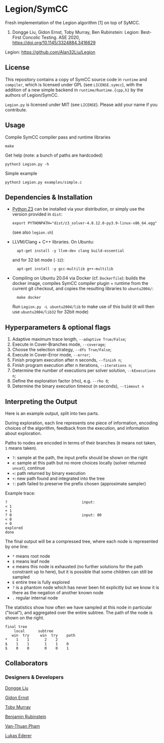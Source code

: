 # Legion/SymCC

Fresh implementation of the Legion algorithm [1] on top of SyMCC.

1. Dongge Liu, Gidon Ernst, Toby Murray, Ben Rubinstein: Legion: Best-First Concolic Testing. ASE 2020,
   <https://doi.org/10.1145/3324884.3416629>

Legion: <https://github.com/Alan32Liu/Legion>

## License

This repository contains a copy of SymCC source code in `runtime` and `compiler`, which is licensed under GPL (see `LICENSE.symcc`),
with the addition of a new simple backend in `runtime/Runtime.{cpp,h}` by the authors of Legion/SymCC.

`Legion.py` is licensed under MIT (see `LICENSE`). Please add your name if you contribute.

## Usage

Compile SymCC compiler pass and runtime libraries
```shell
make
```

Get help (note: a bunch of paths are hardcoded)
```shell
python3 Legion.py -h
```

Simple example
```shell
python3 Legion.py examples/simple.c
```

## Dependencies & Installation

-   [Python Z3](https://pypi.org/project/z3-solver/)
    can be installed via your distribution,
    or simply use the version provided in `dist`:

        export PYTHONPATH="dist/z3_solver-4.8.12.0-py3.9-linux-x86_64.egg"

    (see also `legion.sh`)

- LLVM/Clang + C++ libraries.
    On Ubuntu:

        apt-get install -y llvm-dev clang build-essential

    and for 32 bit mode (`-32`):

        apt-get install -y gcc-multilib g++-multilib

- Compiling on Ubuntu 20.04 via Docker (cf. `Dockerfile`):
    builds the docker image, compiles SymCC compiler plugin + runtime
    from the current git checkout, and copies the resulting libraries
    to `ubuntu2004/`:

        make docker

    Run `Legion.py -L ubuntu2004/lib` to make use of this build (it will then use `ubuntu2004/lib32` for 32bit mode)

## Hyperparameters & optional flags

1. Adaptive maximum trace length, `--adaptive True/False`;
2. Execute in Cover-Branches mode, `--coverage`;
3. Choose the selection strategy, `--dfs True/False`;
4. Execute in Cover-Error mode, `--error`;
5. Finish program execution after n seconds, `--finish n`;
6. Finish program execution after n iterations, `--iterations n`;
7. Determine the number of executions per solver solution, `--kExecutions n`;
8. Define the exploration factor (rho), e.g. `--rho 0`;
9. Determine the binary execution timeout (n seconds), `--timeout n`

## Interpreting the Output

Here is an example output, split into two parts.

During exploration, each line represents one piece of information,
encoding choices of the algorithm, feedback from the execution,
and information about exploration.

Paths to nodes are encoded in terms of their branches (`0` means not taken, `1` means taken).

- `?`: sample at the path, the input prefix should be shown on the right
- `e`: sample at this path but no more choices locally (solver returned `unsat`), continue
- `<`: path returned by binary execution
- `+`: new path found and integrated into the tree
- `!`: path failed to preserve the prefix chosen (approximate sampler)

Example trace:

    ?                                  input:
    < 1
    + 1
    ? 0                                input: 00
    < 0
    + 0
    explored
    done

The final output will be a compressed tree, where each node is represented by one line:

- `*` means root node
- `$` means leaf node
- `e` means this node is exhausted (no further solutions for the path constraint up to here),
      but it is possible that some children can still be sampled
- `E` entire tree is fully explored
- `?` is a phantom node which has never been hit explicitly
      but we know it is there as the negation of another known node
- `.` regular internal node

The statistics show how often we have sampled at this node in particular ("local"),
and aggregated over the entire subtree.
The path of the node is shown on the right.

    final tree
        local      subtree
       win  try     win  try    path
    *    1    1       2    2
    $    1    1       1    1    0
    $    0    0       0    0    1

## Collaborators

### Designers & Developers

[Dongge Liu](https://github.com/Alan32Liu)

[Gidon Ernst](https://github.com/gernst)

[Toby Murray](https://github.com/tobycmurray)

[Benjamin Rubinstein](https://github.com/brubinstein)

[Van-Thuan Pham](https://github.com/thuanpv)

[Lukas Ederer](https://github.com/edererL)

